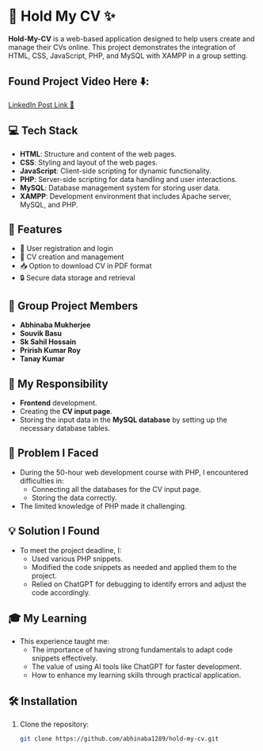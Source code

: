 # 📃 Hold My CV ✨

**Hold-My-CV** is a web-based application designed to help users create and manage their CVs online. This project demonstrates the integration of HTML, CSS, JavaScript, PHP, and MySQL with XAMPP in a group setting.

## Found Project Video Here ⬇️:

<a href="https://www.linkedin.com/posts/abhinaba-mukherjee-13589624a_html-css-javascript-activity-7230480160049750016-aD0Q?utm_source=share&utm_medium=member_desktop" >LinkedIn Post Link 🔗</a>




## 💻 Tech Stack

- **HTML**: Structure and content of the web pages.
- **CSS**: Styling and layout of the web pages.
- **JavaScript**: Client-side scripting for dynamic functionality.
- **PHP**: Server-side scripting for data handling and user interactions.
- **MySQL**: Database management system for storing user data.
- **XAMPP**: Development environment that includes Apache server, MySQL, and PHP.

## 🌟 Features

- 📝 User registration and login
- 📄 CV creation and management
- 📥 Option to download CV in PDF format
- 🔒 Secure data storage and retrieval

## 👥 Group Project Members

- **Abhinaba Mukherjee**  
- **Souvik Basu**  
- **Sk Sahil Hossain**  
- **Prirish Kumar Roy**  
- **Tanay Kumar**  

## 🚀 My Responsibility

- **Frontend** development.
- Creating the **CV input page**.
- Storing the input data in the **MySQL database** by setting up the necessary database tables.

## 🧩 Problem I Faced

- During the 50-hour web development course with PHP, I encountered difficulties in:
  - Connecting all the databases for the CV input page.
  - Storing the data correctly.
- The limited knowledge of PHP made it challenging.

## 💡 Solution I Found

- To meet the project deadline, I:
  - Used various PHP snippets.
  - Modified the code snippets as needed and applied them to the project.
  - Relied on ChatGPT for debugging to identify errors and adjust the code accordingly.

## 🎓 My Learning

- This experience taught me:
  - The importance of having strong fundamentals to adapt code snippets effectively.
  - The value of using AI tools like ChatGPT for faster development.
  - How to enhance my learning skills through practical application.

## 🛠️ Installation

1. Clone the repository:
   ```bash
   git clone https://github.com/abhinaba1289/hold-my-cv.git
